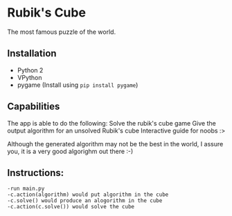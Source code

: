# Rubik's Cube
The most famous puzzle of the world.

## Installation
* Python 2
* VPython
* pygame (Install using `pip install pygame`)

## Capabilities
The app is able to do the following:
	Solve the rubik's cube game
	Give the output algorithm for an unsolved Rubik's cube
	Interactive guide for noobs :>

Although the generated algorithm may not be the best in the world, I assure you, it is a very good algorighm out there :-)

## Instructions:
	-run main.py
	-c.action(algorithm) would put algorithm in the cube
	-c.solve() would produce an alogorithm in the cube
	-c.action(c.solve()) would solve the cube
